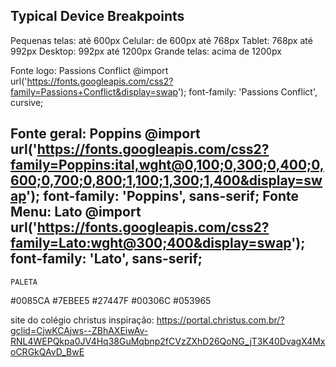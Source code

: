  Typical Device Breakpoints
------------------------------
Pequenas telas: até 600px 
Celular: de 600px até 768px
Tablet: 768px até 992px
Desktop: 992px até 1200px
Grande telas: acima de 1200px

Fonte logo:
	Passions Conflict
@import url('https://fonts.googleapis.com/css2?family=Passions+Conflict&display=swap');
font-family: 'Passions Conflict', cursive;

Fonte geral:
	Poppins
@import url('https://fonts.googleapis.com/css2?family=Poppins:ital,wght@0,100;0,300;0,400;0,600;0,700;0,800;1,100;1,300;1,400&display=swap');
font-family: 'Poppins', sans-serif;
Fonte Menu:
	Lato
@import url('https://fonts.googleapis.com/css2?family=Lato:wght@300;400&display=swap');
font-family: 'Lato', sans-serif;
-------------------------------------------------------------------------------
	PALETA
#0085CA
#7EBEE5
#27447F
#00306C
#053965

site do colégio christus
inspiração: https://portal.christus.com.br/?gclid=CjwKCAjws--ZBhAXEiwAv-RNL4WEPQkpa0JV4Hq38GuMqbnp2fCVzZXhD26QoNG_jT3K40DvagX4MxoCRGkQAvD_BwE
